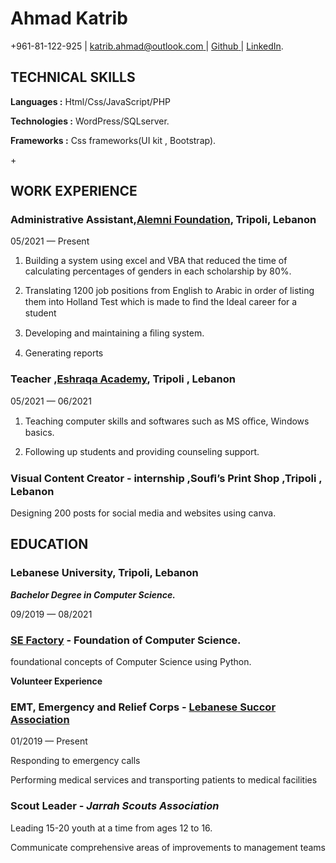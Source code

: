 ﻿

# **Ahmad Katrib**

+961-81-122-925 | <katrib.ahmad@outlook.com>[ ](mailto:katrib.ahmad@outlook.com)| [Github](https://github.com/ahmadkatrib13)[ ](https://github.com/ahmadkatrib13)| [LinkedIn](https://www.linkedin.com/in/ahmad-katrib/).

## **TECHNICAL SKILLS**

**Languages :** Html/Css/JavaScript/PHP

**Technologies :** WordPress/SQLserver.

**Frameworks :** Css frameworks(UI kit , Bootstrap).

\+

## **WORK EXPERIENCE**

### **Administrative Assistant,[Alemni Foundation](https://alemni-foundation.com/), Tripoli, Lebanon**

05/2021 — Present


1. Building a system using excel and VBA that reduced the time of calculating percentages of genders in each scholarship by 80%.
1. Translating 1200 job positions from English to Arabic in order of listing them into Holland Test which is made to ﬁnd the Ideal career for a student


1. Developing and maintaining a ﬁling system.

1. Generating reports

### **Teacher ,[Eshraqa Academy](http://ahdaf-foundation.com/sub-org/%d9%85%d8%a4%d8%b3%d8%b3%d8%a9-%d8%a5%d8%b4%d8%b1%d8%a7%d9%82%d8%a9/), Tripoli , Lebanon**
05/2021 — 06/2021

1. Teaching computer skills and softwares such as MS oﬃce, Windows basics.

1. Following up students and providing counseling support.

### **Visual Content Creator - internship ,Souﬁ’s Print Shop ,Tripoli , Lebanon** 

Designing 200 posts for social media and websites using canva.

##  **EDUCATION**

### **Lebanese University,** Tripoli, Lebanon

___Bachelor Degree in Computer Science.___

09/2019 — 08/2021

### [**SE Factory**](https://sefactory.io) - Foundation of Computer Science.



foundational concepts of Computer Science using Python.

**Volunteer Experience**

### **EMT, Emergency and Relief Corps - [ Lebanese Succor Association](https://www.erc-lb.org/)[ ](https://www.erc-lb.org/)**

01/2019 — Present


Responding to emergency calls

Performing medical services and transporting patients to medical facilities

### **Scout Leader** -  ___Jarrah Scouts Association___

Leading 15-20 youth at a time from ages 12 to 16.

Communicate comprehensive areas of improvements to management teams



